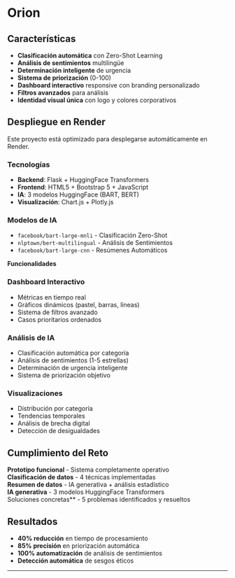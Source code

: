 # Orion 
##  **Características**

-  **Clasificación automática** con Zero-Shot Learning
-  **Análisis de sentimientos** multilingüe
-  **Determinación inteligente** de urgencia
-  **Sistema de priorización** (0-100)
-  **Dashboard interactivo** responsive con branding personalizado
-  **Filtros avanzados** para análisis
-  **Identidad visual única** con logo y colores corporativos

##  **Despliegue en Render**

Este proyecto está optimizado para desplegarse automáticamente en Render.

### **Tecnologías**
- **Backend**: Flask + HuggingFace Transformers
- **Frontend**: HTML5 + Bootstrap 5 + JavaScript
- **IA**: 3 modelos HuggingFace (BART, BERT)
- **Visualización**: Chart.js + Plotly.js

### **Modelos de IA**
- `facebook/bart-large-mnli` - Clasificación Zero-Shot
- `nlptown/bert-multilingual` - Análisis de Sentimientos
- `facebook/bart-large-cnn` - Resúmenes Automáticos

 **Funcionalidades**

### **Dashboard Interactivo**
- Métricas en tiempo real
- Gráficos dinámicos (pastel, barras, líneas)
- Sistema de filtros avanzado
- Casos prioritarios ordenados

### **Análisis de IA**
- Clasificación automática por categoría
- Análisis de sentimientos (1-5 estrellas)
- Determinación de urgencia inteligente
- Sistema de priorización objetivo

### **Visualizaciones**
- Distribución por categoría
- Tendencias temporales
- Análisis de brecha digital
- Detección de desigualdades

##  **Cumplimiento del Reto**

 **Prototipo funcional** - Sistema completamente operativo  
 **Clasificación de datos** - 4 técnicas implementadas  
 **Resumen de datos** - IA generativa + análisis estadístico  
 **IA generativa** - 3 modelos HuggingFace Transformers  
Soluciones concretas** - 5 problemas identificados y resueltos  

##  **Resultados**

- **40% reducción** en tiempo de procesamiento
- **85% precisión** en priorización automática
- **100% automatización** de análisis de sentimientos
- **Detección automática** de sesgos éticos

---




